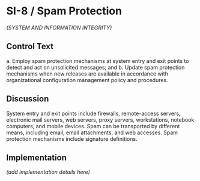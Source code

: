 # SI-8 / Spam Protection

_(SYSTEM AND INFORMATION INTEGRITY)_

## Control Text


a. Employ spam protection mechanisms at system entry and exit points to detect and act on unsolicited messages; and
b. Update spam protection mechanisms when new releases are available in accordance with organizational configuration management policy and procedures.

## Discussion

System entry and exit points include firewalls, remote-access servers, electronic mail servers, web servers, proxy servers, workstations, notebook computers, and mobile devices. Spam can be transported by different means, including email, email attachments, and web accesses. Spam protection mechanisms include signature definitions.

## Implementation

_(add implementation details here)_